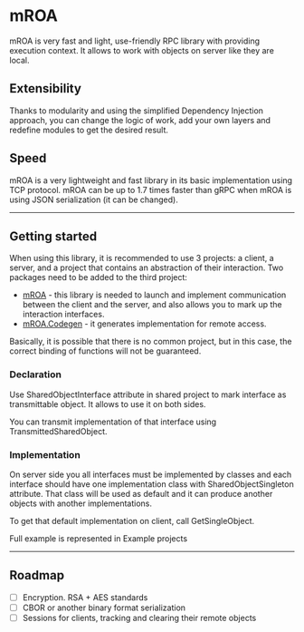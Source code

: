 # mROA

mROA is very fast and light, use-friendly RPC library with providing execution context. It allows to work with objects 
on server like they are local.

## Extensibility

Thanks to modularity and using the simplified Dependency Injection approach, you can change the logic of work, add your 
own layers and redefine modules to get the desired result.

## Speed

mROA is a very lightweight and fast library in its basic implementation using TCP protocol. mROA can be up to 1.7 times 
faster than gRPC when mROA is using JSON serialization (it can be changed).

---

## Getting started

When using this library, it is recommended to use 3 projects: a client, a server, and a project that contains an 
abstraction of their interaction. Two packages need to be added to the third project:

* [mROA](https://www.nuget.org/packages/mROA/) - this library is needed to launch and implement communication between 
the client and the server, and also allows you to mark up the interaction interfaces.
* [mROA.Codegen](https://www.nuget.org/packages/mROA.Codegen/) - it generates implementation for remote access.

Basically, it is possible that there is no common project, but in this case, the correct binding of functions will not be guaranteed.

### Declaration 

Use SharedObjectInterface attribute in shared project to mark interface as transmittable object. It allows to use it on both sides.

You can transmit implementation of that interface using TransmittedSharedObject.

### Implementation

On server side you all interfaces must be implemented by classes and each interface should have one implementation class
with SharedObjectSingleton attribute. That class will be used as default and it can produce another objects with another
implementations.

To get that default implementation on client, call GetSingleObject.

Full example is represented in Example projects

---

## Roadmap

* [ ] Encryption. RSA + AES standards
* [ ] CBOR or another binary format serialization
* [ ] Sessions for clients, tracking and clearing their remote objects